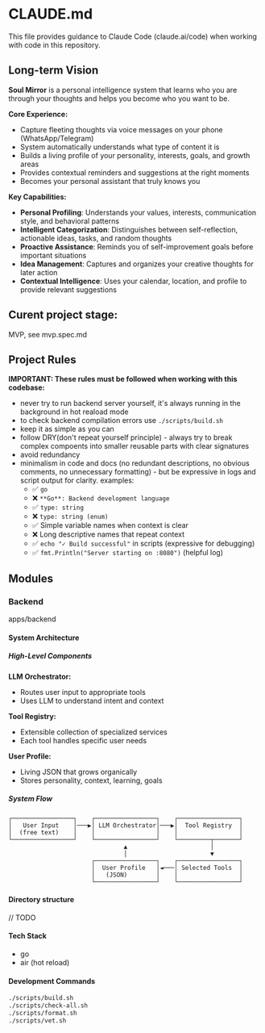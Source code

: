 # CLAUDE.md

This file provides guidance to Claude Code (claude.ai/code) when working with code in this repository.

## Long-term Vision

**Soul Mirror** is a personal intelligence system that learns who you are through your thoughts and helps you become who you want to be.

**Core Experience:**
- Capture fleeting thoughts via voice messages on your phone (WhatsApp/Telegram)
- System automatically understands what type of content it is
- Builds a living profile of your personality, interests, goals, and growth areas
- Provides contextual reminders and suggestions at the right moments
- Becomes your personal assistant that truly knows you

**Key Capabilities:**
- **Personal Profiling**: Understands your values, interests, communication style, and behavioral patterns
- **Intelligent Categorization**: Distinguishes between self-reflection, actionable ideas, tasks, and random thoughts  
- **Proactive Assistance**: Reminds you of self-improvement goals before important situations
- **Idea Management**: Captures and organizes your creative thoughts for later action
- **Contextual Intelligence**: Uses your calendar, location, and profile to provide relevant suggestions

## Curent project stage:
MVP, see mvp.spec.md

## Project Rules

**IMPORTANT: These rules must be followed when working with this codebase:**

- never try to run backend server yourself, it's always running in the background in hot reaload mode
- to check backend compilation errors use `./scripts/build.sh`
- keep it as simple as you can
- follow DRY(don't repeat yourself principle) - always try to break complex compoents into smaller reusable parts with clear signatures
- avoid redundancy
- minimalism in code and docs (no redundant descriptions, no obvious comments, no unnecessary formatting) - but be expressive in logs and script output for clarity. examples: 
    - ✅ `go`
    - ❌ `**Go**: Backend development language`
    - ✅ `type: string`
    - ❌ `type: string (enum)`
    - ✅ Simple variable names when context is clear
    - ❌ Long descriptive names that repeat context
    - ✅ `echo "✓ Build successful"` in scripts (expressive for debugging)
    - ✅ `fmt.Println("Server starting on :8080")` (helpful log)

## Modules

### Backend


apps/backend

#### System Architecture

##### High-Level Components

**LLM Orchestrator:**
- Routes user input to appropriate tools
- Uses LLM to understand intent and context

**Tool Registry:**
- Extensible collection of specialized services
- Each tool handles specific user needs

**User Profile:**
- Living JSON that grows organically
- Stores personality, context, learning, goals

##### System Flow

```
┌─────────────────┐    ┌─────────────────┐    ┌─────────────────┐
│   User Input    │───▶│ LLM Orchestrator│───▶│  Tool Registry  │
│  (free text)    │    │                 │    │                 │
└─────────────────┘    └─────────────────┘    └─────────┬───────┘
                                ▲                       │
                                │                       ▼
                       ┌─────────────────┐    ┌─────────────────┐
                       │  User Profile   │◄───│ Selected Tools  │
                       │   (JSON)        │    │                 │
                       └─────────────────┘    └─────────────────┘
```

#### Directory structure
// TODO
#### Tech Stack

- go
- air (hot reload)

#### Development Commands

```bash
./scripts/build.sh
./scripts/check-all.sh
./scripts/format.sh
./scripts/vet.sh
```
